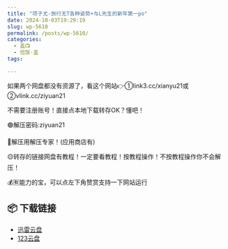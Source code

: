 ```yaml
---
title: "项子尤-旅行无T各种姿势+与L先生的新年第一po"
date: 2024-10-03T19:29:19
slug: wp-5610
permalink: /posts/wp-5610/
categories:
  - 盖📺
  - 恰饭·盖
tags:

---
```


如果两个网盘都没有资源了，看这个网站👉①link3.cc/xianyu21或②vlink.cc/ziyuan21

不需要注册账号！直接点本地下载转存OK？懂吧！

🟢解压密码:ziyuan21

🔵解压用解压专家！(应用商店有)

🟡转存的链接网盘有教程！一定要看教程！按教程操作！不按教程操作你不会解压！

💰🈶能力的宝，可以点左下角赞赏支持一下网站运行

## 📦 下载链接
- [迅雷云盘](https://blziyuan21.com/pay-download/5610?key=f9326f8b26&down_id=0)
- [123云盘](https://blziyuan21.com/pay-download/5610?key=f9326f8b26&down_id=1)

